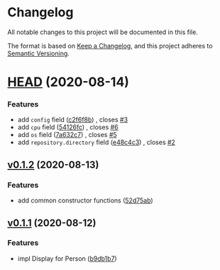 # Changelog

All notable changes to this project will be documented in this file.

The format is based on [Keep a Changelog](https://keepachangelog.com/en/1.0.0/), and this project adheres to [Semantic Versioning](https://semver.org/spec/v2.0.0.html).

# [HEAD](https://github.com/SirWindfield/npm-package-json/compare/v0.1.2...HEAD) (2020-08-14)

### Features

- add `config` field ([c2f6f8b](https://github.com/SirWindfield/npm-package-json/commit/c2f6f8bd5e967b130b00a7998ea08fac76efa9b4)) , closes [#3](https://github.com/SirWindfield/npm-package-json/issues/3)
- add `cpu` field ([54126fc](https://github.com/SirWindfield/npm-package-json/commit/54126fc217b74f991edb3d02e4b06c5fbb042668)) , closes [#6](https://github.com/SirWindfield/npm-package-json/issues/6)
- add `os` field ([7a632c7](https://github.com/SirWindfield/npm-package-json/commit/7a632c737c6f024f524e35389b6cdb2e935ed774)) , closes [#5](https://github.com/SirWindfield/npm-package-json/issues/5)
- add `repository.directory` field ([e48c4c3](https://github.com/SirWindfield/npm-package-json/commit/e48c4c31ca0c65434841c269270fe8882570d434)) , closes [#2](https://github.com/SirWindfield/npm-package-json/issues/2)

## [v0.1.2](https://github.com/SirWindfield/npm-package-json/compare/v0.1.1...v0.1.2) (2020-08-13)

### Features

- add common constructor functions ([52d75ab](https://github.com/SirWindfield/npm-package-json/commit/52d75abef0b3b2694e059ee0ec8fb7e541f06301))

## [v0.1.1](https://github.com/SirWindfield/npm-package-json/compare/v0.1.0...v0.1.1) (2020-08-12)

### Features

- impl Display for Person ([b9db1b7](https://github.com/SirWindfield/npm-package-json/commit/b9db1b76919a0e54737a4f314f3d2f6331b57b4e))
